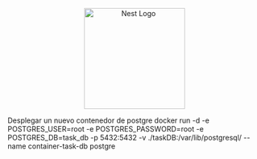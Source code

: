 <p align="center">
  <a href="http://nestjs.com/" target="blank"><img src="https://nestjs.com/img/logo-small.svg" width="200" alt="Nest Logo" /></a>
</p>

Desplegar un nuevo contenedor de postgre
docker run -d -e POSTGRES_USER=root -e POSTGRES_PASSWORD=root -e POSTGRES_DB=task_db -p 5432:5432 -v ./taskDB:/var/lib/postgresql/ --name container-task-db postgre    